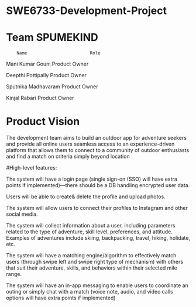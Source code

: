 # SWE6733-Development-Project

# Team SPUMEKIND
        Name                        Role
        
  Mani Kumar Gouni              Product Owner
  
  Deepthi Pottipally            Product Owner
  
  Sputnika Madhavaram           Product Owner
  
  Kinjal Rabari                 Product Owner
  
  # Product Vision
  
 The development team aims to build an outdoor app for adventure seekers and provide all online users seamless access to an experience-driven platform that allows them to connect to a community of outdoor enthusiasts and find a match on criteria simply beyond location

#High-level features:

The system will have a login page (single sign-on (SSO) will have extra points if implemented)—there should be a DB handling encrypted user data.

Users will be able to create& delete the profile and upload photos.

The system will allow users to connect their profiles to Instagram and other social media.

The system will collect information about a user, including parameters related to the type of adventure, skill level, preferences, and attitude. Examples of adventures include skiing, backpacking, travel, hiking, holidate, etc. 

The system will have a matching engine/algorithm to effectively match users (through swipe left and swipe right type of mechanism) with others that suit their adventure, skills, and behaviors within their selected mile range.

The system will have an in-app messaging to enable users to coordinate an outing or simply chat with a match (voice note, audio, and video calls options will have extra points if implemented)

